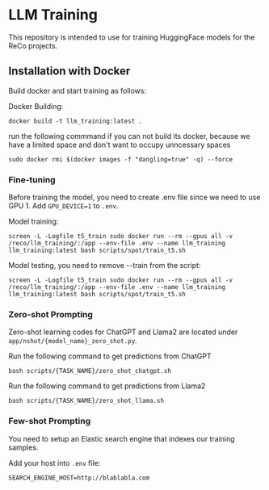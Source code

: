 # LLM Training
This repository is intended to use for training HuggingFace models for the ReCo projects. 


## Installation with Docker
Build docker and start training as follows:

Docker Building:
```shell
docker build -t llm_training:latest .
```

run the following commmand if you can not build its docker, because we have a limited space and don't want to occupy unncessary spaces

```shell
sudo docker rmi $(docker images -f "dangling=true" -q) --force
```

### Fine-tuning

Before training the model, you need to create .env file since we need to use GPU 1. Add `GPU_DEVICE=1` to `.env`.

Model training:
```shell
screen -L -Logfile t5_train sudo docker run --rm --gpus all -v /reco/llm_training/:/app --env-file .env --name llm_training llm_training:latest bash scripts/spot/train_t5.sh
```

Model testing, you need to remove --train from the script:
```shell
screen -L -Logfile t5_train sudo docker run --rm --gpus all -v /reco/llm_training/:/app --env-file .env --name llm_training llm_training:latest bash scripts/spot/train_t5.sh
```


### Zero-shot Prompting
Zero-shot learning codes for ChatGPT and Llama2 are located under `app/nshot/{model_name}_zero_shot.py`. 

Run the following command to get predictions from ChatGPT
```shell
bash scripts/{TASK_NAME}/zero_shot_chatgpt.sh
```

Run the following command to get predictions from Llama2
```shell
bash scripts/{TASK_NAME}/zero_shot_llama.sh
```

### Few-shot Prompting
You need to setup an Elastic search engine that indexes our training samples. 

Add your host into `.env` file:

```
SEARCH_ENGINE_HOST=http://blablabla.com
```
